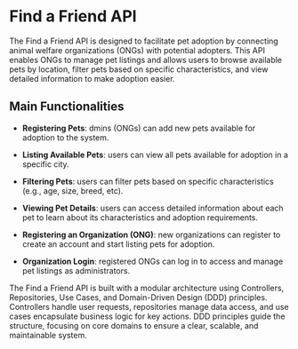 # Find a Friend API

<p>The Find a Friend API is designed to facilitate pet adoption by connecting animal welfare organizations (ONGs) with potential adopters. This API enables ONGs to manage pet listings and allows users to browse available pets by location, filter pets based on specific characteristics, and view detailed information to make adoption easier.</p>


## Main Functionalities

- **Registering Pets**: dmins (ONGs) can add new pets available for adoption to the system.

- **Listing Available Pets**: users can view all pets available for adoption in a specific city.

- **Filtering Pets**: users can filter pets based on specific characteristics (e.g., age, size, breed, etc).

- **Viewing Pet Details**: users can access detailed information about each pet to learn about its characteristics and adoption requirements.

- **Registering an Organization (ONG)**: new organizations can register to create an account and start listing pets for adoption.

- **Organization Login**: registered ONGs can log in to access and manage pet listings as administrators.


<p>The Find a Friend API is built with a modular architecture using Controllers, Repositories, Use Cases, and Domain-Driven Design (DDD) principles. Controllers handle user requests, repositories manage data access, and use cases encapsulate business logic for key actions. DDD principles guide the structure, focusing on core domains to ensure a clear, scalable, and maintainable system.</p>
